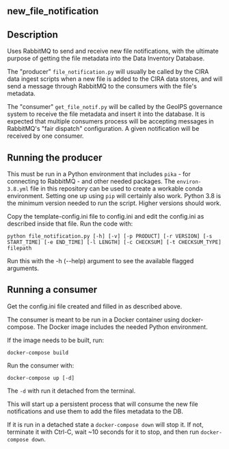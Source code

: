 ## new_file_notification

## Description
Uses RabbitMQ to send and receive new file notifications, with the ultimate
purpose of getting the file metadata into the Data Inventory Database.

The "producer" `file_notification.py` will usually be called by the CIRA data
ingest scripts when a new file is added to the CIRA data stores, and will send
a message through RabbitMQ to the consumers with the file's metadata.

The "consumer" `get_file_notif.py` will be called by the GeoIPS governance
system to receive the file metadata and insert it into the database. It is
expected that multiple consumers process will be accepting messages in
RabbitMQ's "fair dispatch" configuration. A given notification will be received
by one consumer.

## Running the producer
This must be run in a Python environment that includes `pika` - for connecting
to RabbitMQ -  and other needed packages. The `environ-3.8.yml` file in this
repository can be used to create a workable conda environment. Setting one up
using `pip` will certainly also work. Python 3.8 is the minimum version needed
to run the script. Higher versions should work.

Copy the template-config.ini file to config.ini and edit the config.ini as
described inside that file.
Run the code with:
```
python file_notification.py [-h] [-v] [-p PRODUCT] [-r VERSION] [-s START_TIME] [-e END_TIME] [-l LENGTH] [-c CHECKSUM] [-t CHECKSUM_TYPE] filepath
```
Run this with the -h (--help) argument to see the available flagged arguments.

## Running a consumer
Get the config.ini file created and filled in as described above.

The consumer is meant to be run in a Docker container using docker-compose. The
Docker image includes the needed Python environment.

If the image needs to be built, run:
```
docker-compose build
```
Run the consumer with:
```
docker-compose up [-d]
```
The `-d` with run it detached from the terminal.

This will start up a persistent process that will consume the new file
notifications and use them to add the files metadata to the DB.

If it is run in a detached state a `docker-compose down` will stop it. If not,
terminate it with Ctrl-C, wait ~10 seconds for it to stop, and then run
`docker-compose down`.
